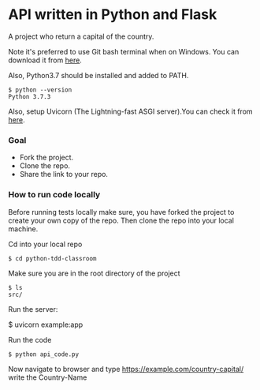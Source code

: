 # API written in Python and Flask
A project who return a capital of the country.

Note it's preferred to use Git bash terminal when on Windows. You can download it from [here](https://git-scm.com/downloads).

Also, Python3.7 should be installed and added to PATH.
 
    $ python --version
    Python 3.7.3
    
Also, setup Uvicorn (The Lightning-fast ASGI server).You can check it from [here](https://github.com/encode/uvicorn/blob/master/README.md).

### Goal
* Fork the project.
* Clone the repo.
* Share the link to your repo.


### How to run code locally
Before running tests locally make sure, you have forked the project to create your own copy of the repo. Then clone the repo into your local machine.

Cd into your local repo
     
    $ cd python-tdd-classroom
    
Make sure you are in the root directory of the project

    $ ls
    src/  

Run the server:

$ uvicorn example:app

Run the code

    $ python api_code.py
    
Now navigate to browser and type 
    https://example.com/country-capital/<query-params> 
    <query-params> write the Country-Name
